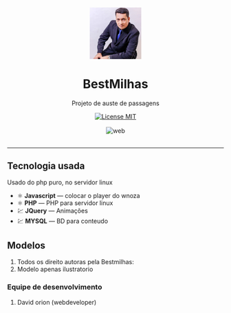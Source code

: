 <h1 align="center">
<br>
  <img src="img/logo.png"  width="120">
<br>
<br>
BestMilhas
</h1>

<p align="center">
Projeto de auste de passagens</p>

<p align="center">
  <a href="#">
    <img src="https://img.shields.io/badge/License-MIT-blue.svg" alt="License MIT">
  </a>
</p>

<div align="center">
  <img src="/assets/projetos/6/img/home.jpg" alt="web" align="center" width="525"><br><br>
 


</div>

<hr />

## Tecnologia usada

Usado do php puro, no servidor linux 

- ⚛️ **Javascript** — colocar o player do wnoza
- ⚛️ **PHP** — PHP para servidor linux
- 💹 **JQuery** — Animações
- 💹 **MYSQL** — BD para conteudo



## Modelos

1. Todos os direito autoras pela Bestmilhas:<br />
3. Modelo apenas ilustratorio<br />

### Equipe de desenvolvimento

1. David orion (webdeveloper)



